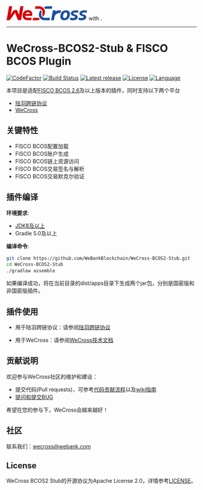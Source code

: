 ![](./docs/images/menu_logo_wecross.png) with <img src="https://gitee.com/luyu-community/luyu-cross-chain-protocol/raw/master/doc/img/logo_nor.svg" style="zoom: 25%;" />

<hr>

# WeCross-BCOS2-Stub & FISCO BCOS Plugin

[![CodeFactor](https://www.codefactor.io/repository/github/webankblockchain/WeCross-BCOS2-Stub/badge)](https://www.codefactor.io/repository/github/webankblockchain/WeCross-BCOS2-Stub) [![Build Status](https://travis-ci.org/WeBankBlockchain/WeCross-BCOS2-Stub.svg?branch=dev)](https://travis-ci.org/WeBankBlockchain/WeCross-BCOS2-Stub) [![Latest release](https://img.shields.io/github/release/WeBankBlockchain/WeCross-BCOS2-Stub.svg)](https://github.com/WeBankBlockchain/WeCross-BCOS2-Stub/releases/latest)
[![License](https://img.shields.io/github/license/WeBankBlockchain/WeCross-BCOS2-Stub)](https://www.apache.org/licenses/LICENSE-2.0) [![Language](https://img.shields.io/badge/Language-Java-blue.svg)](https://www.java.com)

本项目是适配[FISCO BCOS 2.6](https://github.com/FISCO-BCOS/FISCO-BCOS)及以上版本的插件，同时支持以下两个平台

* [陆羽跨链协议](https://gitee.com/luyu-community/luyu-cross-chain-protocol)
* [WeCross](https://github.com/WeBankFinTech/WeCross)

## 关键特性

- FISCO BCOS配置加载
- FISCO BCOS账户生成
- FISCO BCOS链上资源访问
- FISCO BCOS交易签名与解析
- FISCO BCOS交易默克尔验证

## 插件编译

**环境要求**:

  - [JDK8及以上](https://www.oracle.com/java/technologies/javase-downloads.html)
  - Gradle 5.0及以上

**编译命令**:

```bash
git clone https://github.com/WeBankBlockchain/WeCross-BCOS2-Stub.git
cd WeCross-BCOS2-Stub
./gradlew assemble
```
如果编译成功，将在当前目录的dist/apps目录下生成两个jar包，分别是国密版和非国密版插件。

## 插件使用

* 用于陆羽跨链协议：请参阅[陆羽跨链协议](docs/luyu.md)

* 用于WeCross：请参阅[WeCross技术文档](https://wecross.readthedocs.io/zh_CN/latest/docs/stubs/bcos.html#id2)

## 贡献说明

欢迎参与WeCross社区的维护和建设：

- 提交代码(Pull requests)，可参考[代码贡献流程](CONTRIBUTING.md)以及[wiki指南](https://github.com/WeBankBlockchain/WeCross/wiki/%E8%B4%A1%E7%8C%AE%E4%BB%A3%E7%A0%81)
- [提问和提交BUG](https://github.com/WeBankBlockchain/WeCross-BCOS2-Stub/issues/new)

希望在您的参与下，WeCross会越来越好！

## 社区
联系我们：wecross@webank.com

## License

WeCross BCOS2 Stub的开源协议为Apache License 2.0，详情参考[LICENSE](./LICENSE)。
